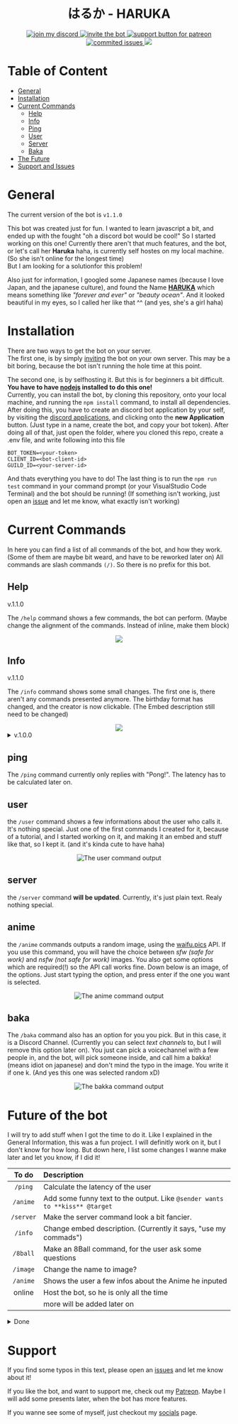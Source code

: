 <!-- Image -->
<div align="center">
    <h1>はるか - HARUKA</h1>
    <a href="https://discord.gg/NAYNT2c77G">
        <img src="https://img.shields.io/discord/300587644717498369?color=%235865F2&label=discord&logo=discord&logoColor=white&style=flat-square" alt="join my discord"/>
    </a>
    <a href="https://discord.com/api/oauth2/authorize?client_id=1051546654249058455&permissions=8&scope=applications.commands%20bot">
        <img src="https://img.shields.io/badge/invite_bot-to_your_server-5865F2?style=flat-square&logo=discord&logoColor=white" alt="invite the bot"/>
    </a>
    <a href="https://www.patreon.com/crimsonshade">
        <img src="https://img.shields.io/badge/support-patreon-FF424D?style=flat-square&logo=patreon&logoColor=white" alt="support button for patreon"/>
    </a>
</div>
<div align="center">
    <a href="https://github.com/crimsonshade/haruka/issues">
        <img src="https://img.shields.io/github/issues-raw/crimsonshade/haruka?label=commited%20issues&logo=github&logoColor=white&style=flat-square" alt="commited issues"/>
    </a>
    <a href="#">
        <img src="https://img.shields.io/github/package-json/v/crimsonshade/haruka?style=flat-square" />
    </a>
</div>

# Table of Content

- [General](#general)
- [Installation](#installation)
- [Current Commands](#current-commands)
    - [Help](#help)
    - [Info](#info)
    - [Ping](#ping)
    - [User](#user)
    - [Server](#server)
    - [Baka](#baka)
- [The Future](#future-of-the-bot)
- [Support and Issues](#support)

# General

The current version of the bot is `v1.1.0`

This bot was created just for fun. I wanted to learn javascript a bit, and ended up with the fought "oh a discord bot would be cool!" So I started working on this one! Currently there aren't that much features, and the bot, or let's call her **Haruka** haha, is currently self hostes on my local machine. (So she isn't online for the longest time) <br/>
But I am looking for a solutionfor this problem!

Also just for information, I googled some Japanese names (because I love Japan, and the japanese culture), and found the Name **[HARUKA](https://japanese-names.info/first-name/haruka-2/)** which means something like *"forever and ever"* or *"beauty ocean"*. And it looked beautiful in my eyes, so I called her like that ^^ (and yes, she's a girl haha)

# Installation

There are two ways to get the bot on your server. <br/>
The first one, is by simply [inviting](https://discord.com/api/oauth2/authorize?client_id=1051546654249058455&permissions=8&scope=applications.commands%20bot) the bot on your own server. This may be a bit boring, because the bot isn't running the hole time at this point.

The second one, is by selfhosting it. But this is for beginners a bit difficult. <br/>
**You have to have [nodejs](https://nodejs.org/en/) installed to do this one!** <br/>
Currently, you can install the bot, by cloning this repository, onto your local machine, and running the `npm install` command, to install all dependencies. After doing this, you have to create an discord bot application by your self, by visiting the [discord applications](https://discord.com/developers/applications), and clicking onto the **new Application** button. (Just type in a name, create the bot, and copy your bot token). 
After doing all of that, just open the folder, where you cloned this repo, create a .env file, and write following into this file
```JS
BOT_TOKEN=<your-token>
CLIENT_ID=<bot-client-id>
GUILD_ID=<your-server-id>
```

And thats everything you have to do! The last thing is to run the `npm run test` command in your command prompt (or your VisualStudio Code Terminal) and the bot should be running! (If something isn't working, just open an [issue](https://github.com/crimsonshade/haruka/issues) and let me know, what exactly isn't working)

# Current Commands
In here you can find a list of all commands of the bot, and how they work. (Some of them are maybe bit weard, and have to be reworked later on) All commands are slash commands `(/)`. So there is no prefix for this bot.

## Help
<summary>v.1.1.0</summary>

The `/help` command shows a few commands, the bot can perform. (Maybe change the alignment of the commands. Instead of inline, make them block)

<div align="center">
    <img src="./img/help.png" />
</div>

## Info
<summary>v.1.1.0</summary>

The `/info` command shows some small changes. The first one is, there aren't any commands presented anymore. The birthday format has changed, and the creator is now clickable. (The Embed description still need to be changed)

<div align="center">
    <img src="./img/info-upd.png" />
</div>

<details>
<summary>v.1.0.0</summary>
The `/info` command is the same like the `help` command (which doesn't exist right now) and displays not only a few infos about the bot, but also a brieve summary of the commands.
<div align="center">
    <img src="./img/old/info.png" alt="The info command output"/>
</div>
</details>

## ping
The `/ping` command currently only replies with "Pong!". The latency has to be calculated later on.

## user
the `/user` command shows a few informations about the user who calls it. It's nothing special. Just one of the first commands I created for it, because of a tutorial, and I started working on it, and making it an embed and stuff like that, so I kept it. (and it's kinda cute to have haha)
<div align="center">
    <img src="./img/user.png" alt="The user command output"/>
</div>

## server
the `/server` command **will be updated**. Currently, it's just plain text. Realy nothing special.

## anime
the `/anime` commands outputs a random image, using the [waifu.pics](https://waifu.pics/) API. If you use this command, you will have the choice between *sfw (safe for work)* and *nsfw (not safe for work)* images. You also get some options which are required(!) so the API call works fine. Down below is an image, of the options. Just start typing the option, and press enter if the one you want is selected.
<div align="center">
    <img src="./img/anime-options.png" alt="The anime command output"/>
</div>

## baka
The `/baka` command also has an option for you you pick. But in this case, it is a Discord Channel. (Currently you can select *text channels* to, but I will remove this option later on). You just can pick a voicechannel with a few people in, and the bot, will pick someone inside, and call him a bakka! (means idiot on japanese) and don't mind the typo in the image. You write it if one k. (And yes this one was selected random xD)
<div align="center">
    <img src="./img/baka.png" alt="The bakka command output"/>
</div>

# Future of the bot
I will try to add stuff when I got the time to do it. Like I explained in the General Information, this was a fun project. I will definitly work on it, but I don't know for how long. But down here, I list some changes I wanne make later and let you know, if I did it!

| To do | Description |
|:-------:|:-----|
| `/ping` | Calculate the latency of the user |
| `/anime` | Add some funny text to the output. Like `@sender wants to **kiss** @target` |
| `/server` | Make the server command look a bit fancier. |
| `/info` | Change embed description. (Currently it says, "use my commads") |
| `/8ball` | Make an 8Ball command, for the user ask some questions |
| `/image` | Change the name to image? |
| `/anime` | Shows the user a few infos about the Anime he inputed |
| online | Host the bot, so he is only all the time |
|  | more will be added later on |

<details>
    <summary>Done</summary>

| To do | Description |
|:-----:|:------------|
| ~`/baka`~ | ~Change the typos~ |
| ~`/help`~ | ~Create a help command~ |

</details>

# Support
If you find some typos in this text, please open an [issues](https://github.com/crimsonshade/haruka/issues) and let me know about it! <br />

If you like the bot, and want to support me, check out my [Patreon](https://github.com/crimsonshade/haruka/issues). Maybe I will add some presents later, when the bot has more features.

If you wanne see some of myself, just checkout my [socials](https://socials.crmsn.xyz) page.
